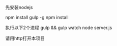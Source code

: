 先安装nodejs

npm install gulp -g
npm install

执行以下2个进程
gulp && gulp watch
node server.js


请用http打开本项目